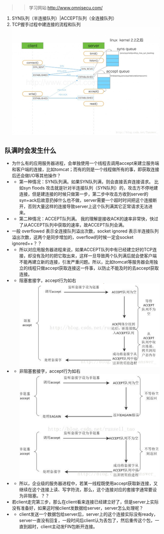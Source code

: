 >> 学习网站:http://www.omnisecu.com/

1. SYN队列（半连接队列）|ACCEPT队列（全连接队列）
2. TCP握手过程中建连接的流程和队列
![](三次握手（半连接全连接）.jpg)

## 队满时会发生什么
- 为什么有的应用服务器进程，会单独使用一个线程去调用accept来建立服务端和客户端的连接，比如tomcat；而有的则是一个线程做所有的事，即获取连接后还会做I/O等其他操作？
- - 第一种情况：SYN队列满。如果SYN队列满，则会直接丢弃连接请求。 
比如syn floods 攻击就是针对半连接队列（SYN队列）的，攻击方不停地建连接，但是建连接的时候只做第一步，第二步中攻击方收到server的syn+ack后故意扔掉什么也不做，server需要一个超时时间把这个连接断开，否则大量这样的连接导致server上这个队列满其它正常请求无法进来。
- - 第二种情况：ACCEPT队列满。
我的理解是接收ACK的速率非常快，快过了从ACCEPT队列中获取的速率，故ACCEPT队列会满。
- 一般 overflowed 表示全连接队列溢出次数，socket ignored 表示半连接队列溢出次数，这两个是同步增加的，overflow的时候一定会socket ignored++？？
- - 所以对应用服务器进程来说，如果ACCEPT队列中有已经建立好的TCP连接，却没有及时的把它取出来，这样一旦导致两个队列满后就会使客户端不能再建立新的连接，引发严重问题。所以，比如tomcat等服务器会用独立的线程只做accept获取连接这一件事，以防止不能及时的去accept获取连接。
- - 阻塞套接字，accept行为如右
![](阻塞socket.png)
- - 非阻塞套接字，accept行为如右
![](非阻塞socket.png)
- - 所以，企业级的服务器进程中，若某一线程既使用accept获取新连接，又继续在这个连接上读、写字符流，那么，这个连接对应的套接字通常要设为非阻塞。？？
- 若client走完第三步，那么在client看来连接已经建立好了，但是server上实际没有准备好，如果这时候client发数据给server，server怎么处理呢？
- - client发送一个数据包给server后，server上的这个连接实际没有ready，server一直没有回复，一段时间后client认为丢包了，然后重传这个包，一直到超时，client主动发FIN包断开连接。
